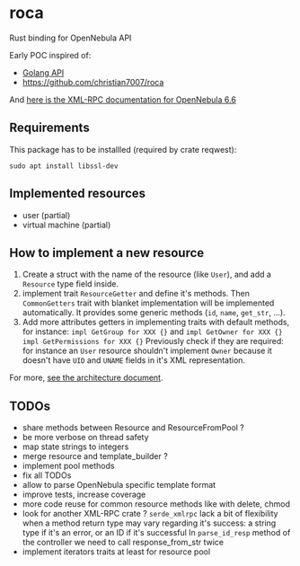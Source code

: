 # roca

Rust binding for OpenNebula API

Early POC inspired of:

- [Golang API](https://github.com/OpenNebula/one/tree/master/src/oca/go/src/goca)
- https://github.com/christian7007/roca

And [here is the XML-RPC documentation for OpenNebula 6.6](https://docs.opennebula.io/6.6/integration_and_development/system_interfaces/api.html)

## Requirements

This package has to be installled (required by crate reqwest):
```
sudo apt install libssl-dev
```

## Implemented resources

- user (partial)
- virtual machine (partial)

## How to implement a new resource

1. Create a struct with the name of the resource (like `User`), and 
   add a `Resource` type field inside.
2. implement trait `ResourceGetter` and define it's methods.
   Then `CommonGetters` trait with blanket implementation will be implemented automatically.
   It provides some generic methods (`id`, `name`, `get_str`, ...).
3. Add more attributes getters in implementing traits with default methods, for instance: 
   `impl GetGroup for XXX {}` and
   `impl GetOwner for XXX {}`
   `impl GetPermissions for XXX {}`
   Previously check if they are required: for instance an `User` resource shouldn't implement `Owner` because it doesn't have `UID` and `UNAME` fields in it's XML representation.


For more, [see the architecture document](./architecture.md).

## TODOs

- share methods between Resource and ResourceFromPool ?
- be more verbose on thread safety
- map state strings to integers
- merge resource and template_builder ?
- implement pool methods
- fix all TODOs
- allow to parse OpenNebula specific template format
- improve tests, increase coverage
- more code reuse for common resource methods like with delete, chmod
- look for another XML-RPC crate ?
  `serde_xmlrpc` lack a bit of flexibility when a method return type may vary regarding it's success:
  a string type if it's an error, or an ID if it's successful
  In `parse_id_resp` method of the controller we need to call response_from_str twice
- implement iterators traits at least for resource pool
